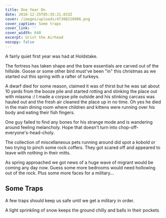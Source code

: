 ```yaml
---
title: One Year On
date: 2018-12-25T05:35:21.033Z
cover: /images/uploads/47308218906.png
cover_caption: Some traps
cover_link: ''
cover_width: 640
excerpt: Urist the Airhead
nocopy: false
---
```

A fairly quiet first year was had at Holdstake.

The fortress has taken shape and the bare essentials are carved out of the hillside. Goose or some other bird must've been "in" this christmas as we started out this spring with a rafter of turkeys.

A dwarf died for some reason, claimed it was of thirst but he was sat about 10 yards from the booze pile and started rotting and stinking the place out with miasma :/ I made a corpse pile outside and his stinking carcass was hauled out and the fresh air cleaned the place up in no time. Oh yes he died in the main dining room where children and kittens were running over his body and eating their fish fingers.

One guy failed to find any bones for his strange mode and is wandering around feeling melancholy. Hope that doesn't turn into
chop-off-everyone's-head-choly.

The collection of miscellaneous pets running around did spot a kobold or two trying to pinch some rock coffers. They got scared off and appeared to leave with nothing in their mitts.

As spring approached we got news of a huge wave of migrant would be coming any day now. Guess some more bedrooms would need hollowing out of the rock. Plus some more faces for a military...

## Some Traps

A few traps should keep us safe until we get a military in order.

A light sprinkling of snow keeps the ground chilly and balls in their pockets
